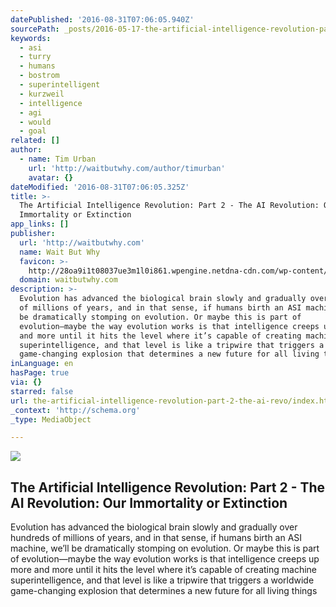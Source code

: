 ```yaml
---
datePublished: '2016-08-31T07:06:05.940Z'
sourcePath: _posts/2016-05-17-the-artificial-intelligence-revolution-part-2-wait-but-wh.md
keywords:
  - asi
  - turry
  - humans
  - bostrom
  - superintelligent
  - kurzweil
  - intelligence
  - agi
  - would
  - goal
related: []
author:
  - name: Tim Urban
    url: 'http://waitbutwhy.com/author/timurban'
    avatar: {}
dateModified: '2016-08-31T07:06:05.325Z'
title: >-
  The Artificial Intelligence Revolution: Part 2 - The AI Revolution: Our
  Immortality or Extinction
app_links: []
publisher:
  url: 'http://waitbutwhy.com'
  name: Wait But Why
  favicon: >-
    http://28oa9i1t08037ue3m1l0i861.wpengine.netdna-cdn.com/wp-content/themes/waitbutwhy/images/favicon.ico
  domain: waitbutwhy.com
description: >-
  Evolution has advanced the biological brain slowly and gradually over hundreds
  of millions of years, and in that sense, if humans birth an ASI machine, we’ll
  be dramatically stomping on evolution. Or maybe this is part of
  evolution—maybe the way evolution works is that intelligence creeps up more
  and more until it hits the level where it’s capable of creating machine
  superintelligence, and that level is like a tripwire that triggers a worldwide
  game-changing explosion that determines a new future for all living things
inLanguage: en
hasPage: true
via: {}
starred: false
url: the-artificial-intelligence-revolution-part-2-the-ai-revo/index.html
_context: 'http://schema.org'
_type: MediaObject

---
```

<article style=""><img src="https://the-grid-user-content.s3-us-west-2.amazonaws.com/2b7054d2-1063-4edc-b319-196cd7332504.jpg" /><h1>The Artificial Intelligence Revolution: Part 2 - The AI Revolution: Our Immortality or Extinction</h1><p>Evolution has advanced the biological brain slowly and gradually over hundreds of millions of years, and in that sense, if humans birth an ASI machine, we’ll be dramatically stomping on evolution. Or maybe this is part of evolution—maybe the way evolution works is that intelligence creeps up more and more until it hits the level where it’s capable of creating machine superintelligence, and that level is like a tripwire that triggers a worldwide game-changing explosion that determines a new future for all living things</p></article>